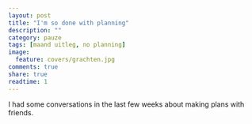 ```yaml
---
layout: post
title: "I'm so done with planning"
description: ""
category: pauze
tags: [maand uitleg, no planning]
image:
  feature: covers/grachten.jpg
comments: true
share: true
readtime: 1
---
```


I had some conversations in the last few weeks about making plans with friends.
